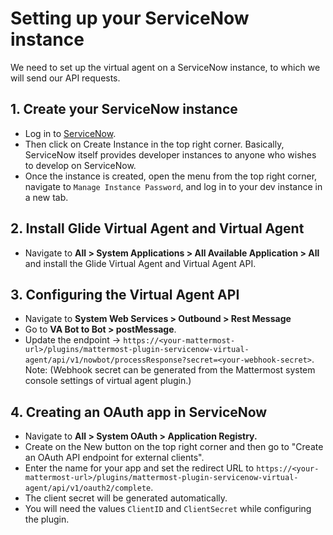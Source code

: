 # Setting up your ServiceNow instance

We need to set up the virtual agent on a ServiceNow instance, to which we will send our API requests.
## 1. Create your ServiceNow instance 
  - Log in to [ServiceNow](https://developer.servicenow.com).
  - Then click on Create Instance in the top right corner. Basically, ServiceNow itself provides developer instances to anyone who wishes to develop on ServiceNow.
  - Once the instance is created, open the menu from the top right corner, navigate to `Manage Instance Password`, and log in to your dev instance in a new tab.

## 2. Install Glide Virtual Agent and Virtual Agent
  - Navigate to **All > System Applications > All Available Application > All** and install the Glide Virtual Agent and Virtual Agent API.

## 3. Configuring the Virtual Agent API

  - Navigate to **System Web Services > Outbound > Rest Message**
  - Go to **VA Bot to Bot > postMessage**.
  - Update the endpoint -> `https://<your-mattermost-url>/plugins/mattermost-plugin-servicenow-virtual-agent/api/v1/nowbot/processResponse?secret=<your-webhook-secret>`.
  Note: (Webhook secret can be generated from the Mattermost system console settings of virtual agent plugin.)
 
## 4. Creating an OAuth app in ServiceNow
  - Navigate to **All > System OAuth > Application Registry.**
  - Create on the New button on the top right corner and then go to "Create an OAuth API endpoint for external clients".
  - Enter the name for your app and set the redirect URL to `https://<your-mattermost-url>/plugins/mattermost-plugin-servicenow-virtual-agent/api/v1/oauth2/complete`.
  - The client secret will be generated automatically.
  - You will need the values `ClientID` and `ClientSecret` while configuring the plugin.